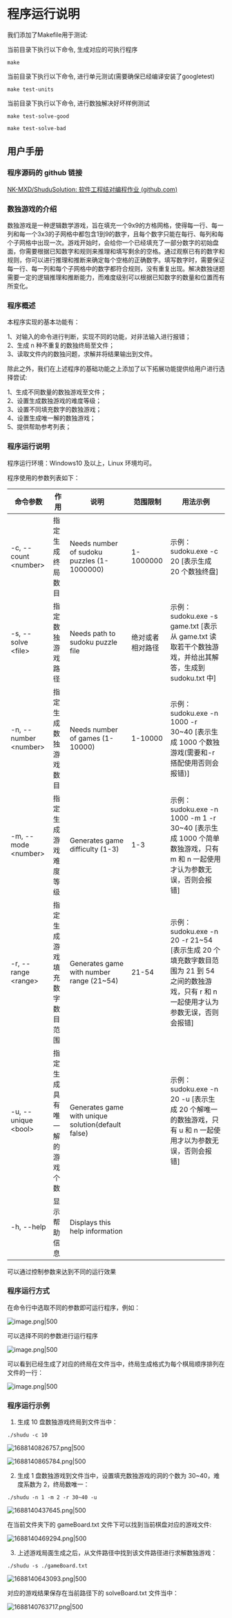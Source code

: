 # 程序运行说明

我们添加了Makefile用于测试:

当前目录下执行以下命令, 生成对应的可执行程序

```
make
```

当前目录下执行以下命令, 进行单元测试(需要确保已经编译安装了googletest)

```
make test-units 
```

当前目录下执行以下命令, 进行数独解决好坏样例测试

```
make test-solve-good
```

```
make test-solve-bad
```

## 用户手册

### 程序源码的 github 链接

[NK-MXD/ShuduSolution: 软件工程结对编程作业 (github.com)](https://github.com/NK-MXD/ShuduSolution)

### 数独游戏的介绍

数独游戏是一种逻辑数学游戏，旨在填充一个9x9的方格网格，使得每一行、每一列和每一个3x3的子网格中都包含1到9的数字，且每个数字只能在每行、每列和每个子网格中出现一次。游戏开始时，会给你一个已经填充了一部分数字的初始盘面，你需要根据已知数字和规则来推理和填写剩余的空格。通过观察已有的数字和规则，你可以进行推理和推断来确定每个空格的正确数字。填写数字时，需要保证每一行、每一列和每个子网格中的数字都符合规则，没有重复出现。解决数独谜题需要一定的逻辑推理和推断能力，而难度级别可以根据已知数字的数量和位置而有所变化。

### 程序概述

本程序实现的基本功能有：

1、对输入的命令进行判断，实现不同的功能，对非法输入进行报错；  
2、生成 n 种不重复的数独终局至文件；  
3、读取文件内的数独问题，求解并将结果输出到文件。

除此之外，我们在上述程序的基础功能之上添加了以下拓展功能提供给用户进行选择尝试:

1、生成不同数量的数独游戏至文件；  
2、设置生成数独游戏的难度等级；  
3、设置不同填充数字的数独游戏；  
4、设置生成唯一解的数独游戏；   
5、提供帮助参考列表；

### 程序运行说明

程序运行环境：Windows10 及以上，Linux 环境均可。

程序使用的参数列表如下：

| 命令参数              | 作用                         | 说明                                               |  范围限制       | 用法示例 |
| --------------------- | ---------------------------- | -------------------------------------------------- |--------------------- | ---------------------------- |
| -c, --count \<number>  | 指定生成终局数目             | Needs number of sudoku puzzles (1-1000000)         | 1-1000000      | 示例：sudoku.exe -c 20 [表示生成 20 个数独终盘]   |
| -s, --solve \<file>    | 指定数独游戏路径             | Needs path to sudoku puzzle file                   | 绝对或者相对路径       |示例：sudoku.exe -s game.txt [表示从 game.txt 读取若干个数独游戏，并给出其解答，生成到 sudoku.txt 中]                            |
| -n, --number \<number> | 指定生成数独游戏数目         | Needs number of games (1-10000)                    | 1-10000        |示例：sudoku.exe -n 1000 -r 30~40 [表示生成 1000 个数独游戏(需要和-r搭配使用否则会报错)]                                                                               |
| -m, --mode \<number>   | 指定生成游戏难度等级         | Generates game difficulty (1-3)                    | 1-3            | 示例：sudoku.exe -n 1000 -m 1 -r 30~40 [表示生成 1000 个简单数独游戏，只有 m 和 n 一起使用才认为参数无误，否则会报错]                     |
| -r, --range \<range>   | 指定生成游戏填充数字数目范围 | Generates game with number range (21~54)           | 21-54          | 示例：sudoku.exe -n 20 -r 21~54 [表示生成 20 个填充数字数目范围为 21 到 54 之间的数独游戏，只有 r 和 n 一起使用才认为参数无误，否则会报错] |
| -u, --unique \<bool>   | 指定生成具有唯一解的游戏个数 | Generates game with unique solution(default false) |                 | 示例：sudoku.exe -n 20 -u [表示生成 20 个解唯一的数独游戏，只有 u 和 n 一起使用才以为参数无误，否则会报错]                       |
| -h, --help            | 显示帮助信息                 | Displays this help information                     | | |

可以通过控制参数来达到不同的运行效果

### 程序运行方式

在命令行中选取不同的参数即可运行程序，例如：

![image.png|500](https://image-1305894911.cos.ap-beijing.myqcloud.com/Obsidian/202306302250626.png)

可以选择不同的参数进行运行程序

![image.png|500](https://image-1305894911.cos.ap-beijing.myqcloud.com/Obsidian/202306302253378.png)

可以看到已经生成了对应的终局在文件当中，终局生成格式为每个棋局顺序排列在文件的一行：

![image.png|500](https://image-1305894911.cos.ap-beijing.myqcloud.com/Obsidian/202306302255142.png)

### 程序运行示例

1. 生成 10 盘数独游戏终局到文件当中：

```shell
./shudu -c 10 
```

![1688140826757.png|500](https://image-1305894911.cos.ap-beijing.myqcloud.com/Obsidian/202307010000340.png)

![1688140865784.png|500](https://image-1305894911.cos.ap-beijing.myqcloud.com/Obsidian/202307010001673.png)

2. 生成 1 盘数独游戏到文件当中，设置填充数独游戏的洞的个数为 30~40，难度系数为 2，终局数唯一：

```shell
./shudu -n 1 -m 2 -r 30~40 -u
```

![1688140437645.png|500](https://image-1305894911.cos.ap-beijing.myqcloud.com/Obsidian/202306302354482.png)

在当前文件夹下的 gameBoard.txt 文件下可以找到当前棋盘对应的游戏文件:

![1688140469294.png|500](https://image-1305894911.cos.ap-beijing.myqcloud.com/Obsidian/202306302354122.png)

3. 上述游戏局面生成之后，从文件路径中找到该文件路径进行求解数独游戏：

```shell
./shudu -s ./gameBoard.txt
```

![1688140643093.png|500](https://image-1305894911.cos.ap-beijing.myqcloud.com/Obsidian/202306302357707.png)

对应的游戏结果保存在当前路径下的 solveBoard.txt 文件当中：

![1688140763717.png|500](https://image-1305894911.cos.ap-beijing.myqcloud.com/Obsidian/202306302359100.png)

